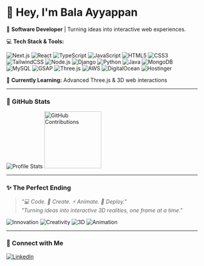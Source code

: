 # 👋 Hey, I'm Bala Ayyappan

🚀 **Software Developer** | Turning ideas into interactive web experiences.  

💻 **Tech Stack & Tools:**  
<p align="left">
  <!-- Frontend -->
  <img src="https://img.shields.io/badge/Next.js-000000?style=for-the-badge&logo=next.js&logoColor=white" alt="Next.js"/>
  <img src="https://img.shields.io/badge/React-61DAFB?style=for-the-badge&logo=react&logoColor=black" alt="React"/>
  <img src="https://img.shields.io/badge/TypeScript-3178C6?style=for-the-badge&logo=typescript&logoColor=white" alt="TypeScript"/>
  <img src="https://img.shields.io/badge/JavaScript-F7DF1E?style=for-the-badge&logo=javascript&logoColor=black" alt="JavaScript"/>
  <img src="https://img.shields.io/badge/HTML5-E34F26?style=for-the-badge&logo=html5&logoColor=white" alt="HTML5"/>
  <img src="https://img.shields.io/badge/CSS3-1572B6?style=for-the-badge&logo=css3&logoColor=white" alt="CSS3"/>
  <img src="https://img.shields.io/badge/TailwindCSS-06B6D4?style=for-the-badge&logo=tailwind-css&logoColor=white" alt="TailwindCSS"/>

  <!-- Backend -->
  <img src="https://img.shields.io/badge/Node.js-339933?style=for-the-badge&logo=node.js&logoColor=white" alt="Node.js"/>
  <img src="https://img.shields.io/badge/Django-092E20?style=for-the-badge&logo=django&logoColor=white" alt="Django"/>
  <img src="https://img.shields.io/badge/Python-3776AB?style=for-the-badge&logo=python&logoColor=white" alt="Python"/>
  <img src="https://img.shields.io/badge/Java-007396?style=for-the-badge&logo=java&logoColor=white" alt="Java"/>
  <img src="https://img.shields.io/badge/MongoDB-47A248?style=for-the-badge&logo=mongodb&logoColor=white" alt="MongoDB"/>
  <img src="https://img.shields.io/badge/MySQL-4479A1?style=for-the-badge&logo=mysql&logoColor=white" alt="MySQL"/>

  <!-- Animations / 3D -->
  <img src="https://img.shields.io/badge/GSAP-88CE02?style=for-the-badge&logo=gsap&logoColor=black" alt="GSAP"/>
  <img src="https://img.shields.io/badge/Three.js-000000?style=for-the-badge&logo=three.js&logoColor=white" alt="Three.js"/>

  <!-- Cloud / Hosting -->
  <img src="https://img.shields.io/badge/AWS-232F3E?style=for-the-badge&logo=amazon-aws&logoColor=white" alt="AWS"/>
  <img src="https://img.shields.io/badge/DigitalOcean-0080FF?style=for-the-badge&logo=digitalocean&logoColor=white" alt="DigitalOcean"/>
  <img src="https://img.shields.io/badge/Hostinger-FF6C37?style=for-the-badge&logo=hostinger&logoColor=white" alt="Hostinger"/>
</p>

🌱 **Currently Learning:** Advanced Three.js & 3D web interactions  

---

### 🌟 GitHub Stats

<p align="left">
  <img src="https://github-profile-summary-cards.vercel.app/api/cards/profile-details?username=BalaAyyappan1&theme=github_dark" alt="Profile Stats"/>
  <img src="https://raw.githubusercontent.com/BalaAyyappan1/balaayyappan/main/output/github-user-contribution.svg" alt="GitHub Contributions" height="150px"/>
</p>

---

### ✨ The Perfect Ending

> _"💻 Code. 🎨 Create. ⚡ Animate. 🚀 Deploy."_  
> _"Turning ideas into interactive 3D realities, one frame at a time."_  

<p align="left">
  <img src="https://img.shields.io/badge/Innovation-💡-brightgreen?style=for-the-badge" alt="Innovation"/>
  <img src="https://img.shields.io/badge/Creativity-🎨-blue?style=for-the-badge" alt="Creativity"/>
  <img src="https://img.shields.io/badge/3D-🌐-purple?style=for-the-badge" alt="3D"/>
  <img src="https://img.shields.io/badge/Animation-✨-orange?style=for-the-badge" alt="Animation"/>
</p>

---

### 🔗 Connect with Me

<p align="left">
  <a href="https://www.linkedin.com/in/balaayyappan1/" target="_blank">
    <img src="https://img.shields.io/badge/LinkedIn-0077B5?style=for-the-badge&logo=linkedin&logoColor=white" alt="LinkedIn"/>
  </a>
</p>
